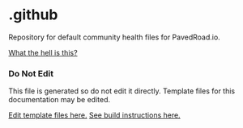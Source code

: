 # .github
Repository for default community health files for PavedRoad.io.

[What the hell is this?](https://help.github.com/en/articles/creating-a-default-community-health-file-for-your-organization)
### Do Not Edit
This file is generated so do not edit it directly.
Template files for this documentation may be edited.

[Edit template files here.](https://github.com/pavedroad-io/kevlar-repo/blob/master/repo-templates/oss-default)
[See build instructions here.](https://github.com/pavedroad-io/kevlar-repo/blob/master/repo-templates/oss-default/README.md)
